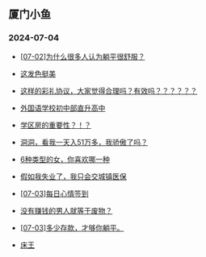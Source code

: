 ## 厦门小鱼 
### 2024-07-04

+ [[07-02]为什么很多人认为躺平很舒服？](http://bbs.xmfish.com/read-htm-tid-18213439.html)

+ [这发色挺美](http://bbs.xmfish.com/read-htm-tid-18213465.html)

+ [这样的彩礼协议，大家觉得合理吗？有效吗？？？？？？](http://bbs.xmfish.com/read-htm-tid-18213480.html)

+ [外国语学校初中部直升高中](http://bbs.xmfish.com/read-htm-tid-18213459.html)

+ [学区房的重要性？！？](http://bbs.xmfish.com/read-htm-tid-18213545.html)

+ [洞洞，看我一天入51万多，我骄傲了吗？](http://bbs.xmfish.com/read-htm-tid-18213634.html)

+ [6种类型的女，你喜欢哪一种](http://bbs.xmfish.com/read-htm-tid-18213473.html)

+ [假如我失业了，我只会交城镇医保](http://bbs.xmfish.com/read-htm-tid-18213443.html)

+ [[07-03]每日心情签到](http://bbs.xmfish.com/read-htm-tid-18213424.html)

+ [没有赚钱的男人就等于废物？](http://bbs.xmfish.com/read-htm-tid-18213575.html)

+ [[07-03]多少存款，才够你躺平。](http://bbs.xmfish.com/read-htm-tid-18213722.html)

+ [床王](http://bbs.xmfish.com/read-htm-tid-18213611.html)

